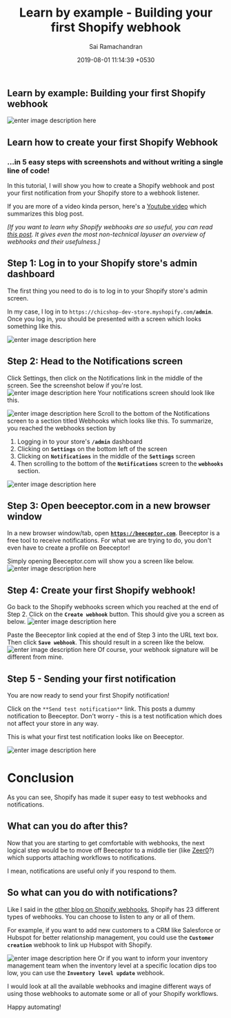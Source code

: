 ﻿---
layout: post
title: Learn by example - Building your first Shopify webhook
date:  2019-08-01 11:14:39 +0530
author: Sai Ramachandran
---

## Learn by example: Building your first Shopify webhook

![enter image description here](https://landen.imgix.net/blog_wmVVKGKttSVkmWGQ/assets/WaUIhoXgxHcmYItt.png?w=880)
## Learn how to create your first Shopify Webhook

### ...in 5 easy steps with screenshots and without writing a single line of code!

In this tutorial, I will show you how to create a Shopify webhook and post your first notification from your Shopify store to a webhook listener.

If you are more of a video kinda person, here's a [Youtube video](https://www.youtube.com/watch?v=AYjy8E1tsbM) which summarizes this blog post.

_[If you want to learn why Shopify webhooks are so useful, you can read_ [_this post_](https://zeer0.com/blog/about-shopify-webhooks)_. It gives even the most non-technical layuser an overview of webhooks and their usefulness.]_

## Step 1: Log in to your Shopify store's admin dashboard

The first thing you need to do is to log in to your Shopify store's admin screen.

In my case, I log in to `https://chicshop-dev-store.myshopify.com`**`/admin`**. Once you log in, you should be presented with a screen which looks something like this.

![enter image description here](https://landen.imgix.net/blog_wmVVKGKttSVkmWGQ/assets/qgqAsqWiMLmUeVHQ.png)
## Step 2: Head to the Notifications screen

Click Settings, then click on the Notifications link in the middle of the screen. See the screenshot below if you're lost.
![enter image description here](https://landen.imgix.net/blog_wmVVKGKttSVkmWGQ/assets/UArZNviRTjXjtyPO.png)
Your notifications screen should look like this.

![enter image description here](https://landen.imgix.net/blog_wmVVKGKttSVkmWGQ/assets/eNgrlKVRDaoRvuQT.png)
Scroll to the bottom of the Notifications screen to a section titled Webhooks which looks like this. To summarize, you reached the webhooks section by

1.  Logging in to your store's **`/admin`** dashboard
2.  Clicking on **`Settings`** on the bottom left of the screen
3.  Clicking on **`Notifications`** in the middle of the **`Settings`** screen
4.  Then scrolling to the bottom of the **`Notifications`** screen to the **`webhooks`** section.

![enter image description here](https://landen.imgix.net/blog_wmVVKGKttSVkmWGQ/assets/UoiHDbsIGzgVpCAR.png)
## Step 3: Open beeceptor.com in a new browser window

In a new browser window/tab, open [**`https://beeceptor.com`**](https://beeceptor.com/). Beeceptor is a free tool to receive notifications. For what we are trying to do, you don't even have to create a profile on Beeceptor!

Simply opening Beeceptor.com will show you a screen like below.
![enter image description here](https://landen.imgix.net/blog_wmVVKGKttSVkmWGQ/assets/XjufGABchpTSGgyL.png)

## Step 4: Create your first Shopify webhook!

Go back to the Shopify webhooks screen which you reached at the end of Step 2. Click on the **`Create webhook`** button. This should give you a screen as below.
![enter image description here](https://landen.imgix.net/blog_wmVVKGKttSVkmWGQ/assets/vsqDwEPWRqBxUDkh.png)

Paste the Beeceptor link copied at the end of Step 3 into the URL text box. Then click **`Save webhook`**. This should result in a screen like the below.
![enter image description here](https://landen.imgix.net/blog_wmVVKGKttSVkmWGQ/assets/FnOMuPGjcezhfFpP.png)
Of course, your webhook signature will be different from mine.

## Step 5 - Sending your first notification

You are now ready to send your first Shopify notification!

Click on the `**Send test notification**` link. This posts a dummy notification to Beeceptor. Don't worry - this is a test notification which does not affect your store in any way.

This is what your first test notification looks like on Beeceptor.

![enter image description here](https://landen.imgix.net/blog_wmVVKGKttSVkmWGQ/assets/rdFsJYfGPYyUGLez.png)
# Conclusion

As you can see, Shopify has made it super easy to test webhooks and notifications.

## What can you do after this?

Now that you are starting to get comfortable with webhooks, the next logical step would be to move off Beeceptor to a middle tier (like [Zeer0](https://zeer0.com/)?) which supports attaching workflows to notifications.

I mean, notifications are useful only if you respond to them.

## So what can you do with notifications?

Like I said in the [other blog on Shopify webhooks](https://zeer0.com/blog/about-shopify-webhooks), Shopify has 23 different types of webhooks. You can choose to listen to any or all of them.

For example, if you want to add new customers to a CRM like Salesforce or Hubspot for better relationship management, you could use the **`Customer creation`** webhook to link up Hubspot with Shopify.

![enter image description here](https://landen.imgix.net/blog_wmVVKGKttSVkmWGQ/assets/MzWfjylqvRAbpDZh.png)
Or if you want to inform your inventory management team when the inventory level at a specific location dips too low, you can use the **`Inventory level update`** webhook.

I would look at all the available webhooks and imagine different ways of using those webhooks to automate some or all of your Shopify workflows.

Happy automating!
